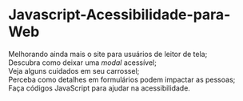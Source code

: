 # Javascript-Acessibilidade-para-Web
Melhorando ainda mais o site para usuários de leitor de tela;
<br>
Descubra como deixar uma _modal_ acessível;
<br>
Veja alguns cuidados em seu carrossel;
<br>
Perceba como detalhes em formulários podem impactar as pessoas;
<br>
Faça códigos JavaScript para ajudar na acessibilidade.
